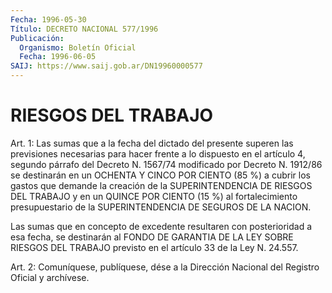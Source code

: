 ```yaml
---
Fecha: 1996-05-30
Título: DECRETO NACIONAL 577/1996
Publicación:
  Organismo: Boletín Oficial
  Fecha: 1996-06-05
SAIJ: https://www.saij.gob.ar/DN19960000577
---
```

# RIESGOS DEL TRABAJO

<a id="1"></a>
Art. 1:  Las  sumas que a la fecha del dictado del  presente superen las previsiones necesarias para hacer frente a lo dispuesto en el artículo 4, segundo  párrafo del Decreto N. 1567/74 modificado por Decreto N. 1912/86 se destinarán  en  un  OCHENTA  Y  CINCO  POR CIENTO  (85  %)  a  cubrir los gastos que demande la creación de la SUPERINTENDENCIA DE RIESGOS  DEL  TRABAJO y en un QUINCE POR CIENTO (15 %) al fortalecimiento presupuestario  de la SUPERINTENDENCIA DE SEGUROS DE LA NACION.

Las sumas que en concepto de excedente resultaren con posterioridad a esa fecha, se destinarán al FONDO DE GARANTIA  DE  LA  LEY  SOBRE RIESGOS  DEL  TRABAJO previsto en el artículo 33 de la Ley N. 24.557.

<a id="2"></a>
Art. 2: Comuníquese,  publíquese, dése a la Dirección Nacional del Registro Oficial y archívese.
